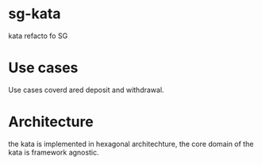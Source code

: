 # sg-kata
kata refacto fo SG

# Use cases
Use cases coverd ared deposit and withdrawal.

# Architecture
the kata is implemented in hexagonal architechture, the core domain of the kata is framework agnostic.
